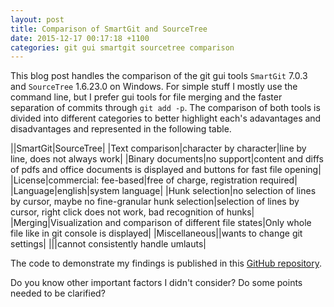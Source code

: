 ```yaml
---
layout: post
title: Comparison of SmartGit and SourceTree
date: 2015-12-17 00:17:18 +1100
categories: git gui smartgit sourcetree comparison 
---
```


This blog post handles the comparison of the git gui tools `SmartGit` 7.0.3 and `SourceTree` 1.6.23.0 on Windows.
For simple stuff I mostly use the command line, but I prefer gui tools for file merging and the faster separation of commits through `git add -p`. The comparison of both tools is divided into different categories to better highlight each's adavantages and disadvantages and represented in the following table.

||SmartGit|SourceTree|
|Text comparison|character by character|line by line, does not always work|
|Binary documents|no support|content and diffs of pdfs and office documents is displayed and buttons for fast file opening|
|License|commercial: fee-based|free of charge, registration required|
|Language|english|system language|
|Hunk selection|no selection of lines by cursor, maybe no fine-granular hunk selection|selection of lines by cursor, right click does not work, bad recognition of hunks|
|Merging|Visualization and comparison of different file states|Only whole file like in git console is displayed|
|Miscellaneous||wants to change git settings|
|||cannot consistently handle umlauts|

The code to demonstrate my findings is published in this [GitHub repository](https://github.com/philippneugebauer/git_gui_test).

Do you know other important factors I didn't consider? Do some points needed to be clarified?
